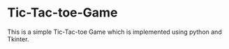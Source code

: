 # Tic-Tac-toe-Game
This is a simple Tic-Tac-toe Game which is implemented using python and Tkinter.

